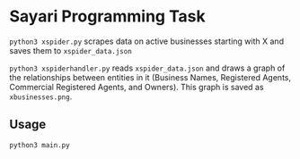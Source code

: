 # Sayari Programming Task

`python3 xspider.py` scrapes data on active businesses starting with X and saves
them to `xspider_data.json`

`python3 xspiderhandler.py` reads `xspider_data.json` and draws a graph of the
relationships between entities in it (Business Names, Registered Agents,
Commercial Registered Agents, and Owners). This graph is saved as
`xbusinesses.png`.

## Usage

`python3 main.py`

